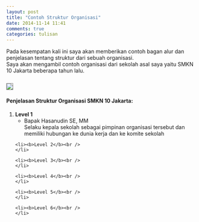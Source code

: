 ```yaml
---
layout: post
title: "Contoh Struktur Organisasi"
date: 2014-11-14 11:41
comments: true
categories: tulisan
---
```


Pada kesempatan kali ini saya akan memberikan contoh bagan alur dan penjelasan tentang struktur dari sebuah 
organisasi. <br />Saya akan mengambil contoh organisasi dari sekolah asal saya yaitu SMKN 10 Jakarta beberapa tahun lalu.

<!--more-->

<img src="{{root_url}}/images/blog/tulisan/struktur-organisasi/bagan-smkn10.jpg" style="border:1px solid grey;margin-top:0.8em">

<h4>Penjelasan Struktur Organisasi SMKN 10 Jakarta:</h4> 

<ol>
	<li><b>Level 1</b><br />
		<ul>
			<li>
				Bapak Hasanudin SE, MM <br />
				Selaku kepala sekolah sebagai pimpinan organisasi tersebut dan memiliki hubungan ke dunia kerja dan ke komite sekolah
			</li>
		</ul>
	</li>
	
	<li><b>Level 2</b><br />
	</li>
	
	<li><b>Level 3</b><br />
	</li>
	
	<li><b>Level 4</b><br />
	</li>
	
	<li><b>Level 5</b><br />
	</li>
	
	<li><b>Level 6</b><br />
	</li>
</ol>
